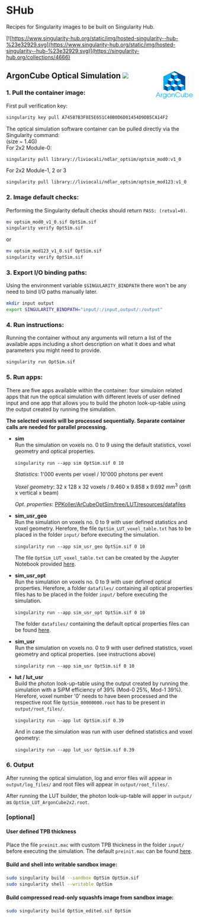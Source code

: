 # SHub
Recipes for Singularity images to be built on Singularity Hub.

[![https://www.singularity-hub.org/static/img/hosted-singularity--hub-%23e32929.svg](https://www.singularity-hub.org/static/img/hosted-singularity--hub-%23e32929.svg)](https://singularity-hub.org/collections/4666)

## ArgonCube Optical Simulation [<img src="https://github.githubassets.com/images/modules/logos_page/GitHub-Mark.png" width="30">](https://github.com/PPKoller/ArCubeOptSim) [<img src="https://github.com/PPKoller/SHub/blob/master/.ArCube_Logo.png" width="100" align="right">](https://argoncube.org/)


### 1. Pull the container image:
First pull verification key:
```bash
singularity key pull A74587B3F8E5E651C40B0D6D01454D9DB5CA14F2
```
The optical simulation software container can be pulled directly via the Singularity command:\
(size ~ 1.4G)\
For 2x2 Module-0:
```bash
singularity pull library://liviocali/ndlar_optsim/optsim_mod0:v1_0
```
For 2x2 Module-1, 2 or 3
```bash
singularity pull library://liviocali/ndlar_optsim/optsim_mod123:v1_0
```
### 2. Image default checks:
Performing the Singularity default checks should return `PASS: (retval=0)`.
```bash
mv optsim_mod0_v1_0.sif OptSim.sif
singularity verify OptSim.sif
```
or
```bash
mv optsim_mod123_v1_0.sif OptSim.sif
singularity verify OptSim.sif
```
### 3. Export I/O binding paths:
Using the environment variable `$SINGULARITY_BINDPATH` there won't be any need to bind I/O paths manually later.
```bash
mkdir input output
export SINGULARITY_BINDPATH="input/:/input,output/:/output"
```
### 4. Run instructions:
Running the container without any arguments will return a list of the available apps including a short description on what it does and what parameters you might need to provide.
```bash
singularity run OptSim.sif
```
### 5. Run apps:
There are five apps available within the container: four simulaion related apps that run the optical simulation with different levels of user defined input and one app that allows you to build the photon look-up-table using the output created by running the simulation.

**The selected voxels will be processed sequentially. Separate container calls are needed for parallel processing.**

- **sim**\
Run the simulation on voxels no. 0 to 9 using the default statistics, voxel geometry and optical properties.

  `singularity run --app sim OptSim.sif 0 10`

  *Statistics*: 1'000 events per voxel / 10'000 photons per event
  
  *Voxel geometry*: 32 x 128 x 32 voxels / 9.460 x 9.858 x 9.692 mm<sup>3</sup> (drift x vertical x beam)
  
  *Opt. properties*: [PPKoller/ArCubeOptSim/tree/LUT/resources/datafiles](https://github.com/PPKoller/ArCubeOptSim/tree/LUT/resources/datafiles)
  
- **sim_usr_geo**\
Run the simulation on voxels no. 0 to 9 with user defined statistics and voxel geometry. Herefore, the file `OptSim_LUT_voxel_table.txt` has to be placed in the folder `input/` before executing the simulation.

  `singularity run --app sim_usr_geo OptSim.sif 0 10`
  
  The file `OptSim_LUT_voxel_table.txt` can be created by the Jupyter Notebook provided [here](create_OptSim_LUT_voxel_table.ipynb).

- **sim_usr_opt**\
Run the simulation on voxels no. 0 to 9 with user defined optical properties. Herefore, a folder `datafiles/` containing all optical properties files has to be placed in the folder `input/` before executing the simulation.

  `singularity run --app sim_usr_opt OptSim.sif 0 10`
  
  The folder `datafiles/` containing the default optical properties files can be found [here](https://github.com/PPKoller/ArCubeOptSim/tree/LUT/resources/datafiles).
  
- **sim_usr**\
Run the simulation on voxels no. 0 to 9 with user defined statistics, voxel geometry and optical properties. (see instructions above)

  `singularity run --app sim_usr OptSim.sif 0 10`
    
- **lut / lut_usr**\
Build the photon look-up-table using the output created by running the simulation with a SiPM efficiency of 39% (Mod-0 25%, Mod-1 39%). Herefore, voxel number '0' needs to have been processed and the respective root file `OptSim_00000000.root` has to be present in `output/root_files/`.

  `singularity run --app lut OptSim.sif 0.39`
  
  And in case the simulation was run with user defined statistics and voxel geometry:

  `singularity run --app lut_usr OptSim.sif 0.39`
  
### 6. Output
After running the optical simulation, log and error files will appear in `output/log_files/` and root files will appear in `output/root_files/`.

After running the LUT builder, the photon look-up-table will apper in `output/` as `OptSim_LUT_ArgonCube2x2.root`.

### [optional]
#### User defined TPB thickness
Place the file `preinit.mac` with custom TPB thickness in the folder `input/` before executing the simulation. The default `preinit.mac` can be found [here](https://github.com/PPKoller/ArCubeOptSim/tree/LUT/resources/macros/preinit.mac).

#### Build and shell into writable sandbox image:
```bash
sudo singularity build --sandbox OptSim OptSim.sif
sudo singularity shell --writable OptSim
```
#### Build compressed read-only squashfs image from sandbox image:
```bash
sudo singularity build OptSim_edited.sif OptSim
```
